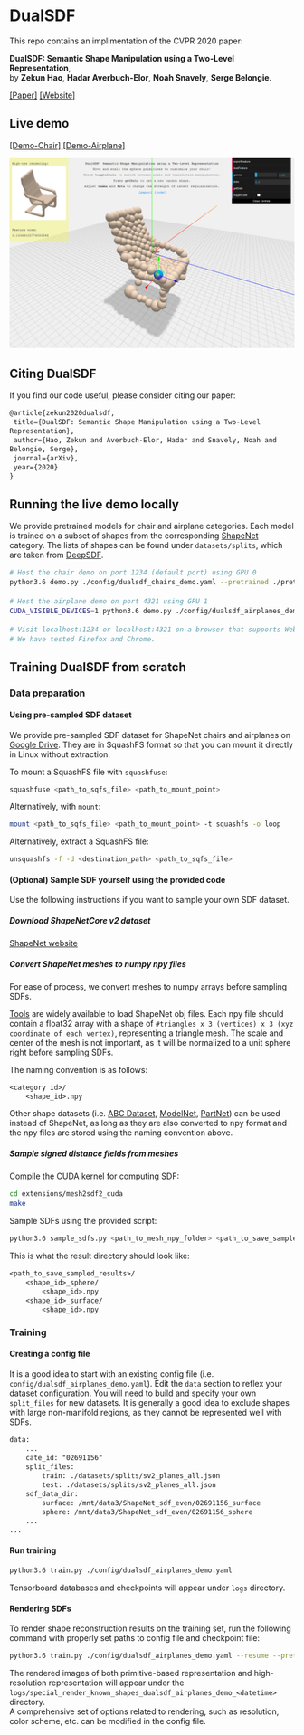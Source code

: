 # DualSDF

This repo contains an implimentation of the CVPR 2020 paper:  

**DualSDF: Semantic Shape Manipulation using a Two-Level Representation**,  
by **Zekun Hao**, **Hadar Averbuch-Elor**, **Noah Snavely**, **Serge Belongie**.  

[[Paper]](https://arxiv.org/pdf/2004.02869.pdf) 
[[Website]](http://www.cs.cornell.edu/~hadarelor/dualsdf/)

## Live demo
[[Demo-Chair]](http://35.202.137.6:8080/) [[Demo-Airplane]](http://35.202.137.6:8081/)

[![DualSDF Demo](dualsdf_demo_snap.png)](http://35.202.137.6:8080/)  


## Citing DualSDF

If you find our code useful, please consider citing our paper:

```
@article{zekun2020dualsdf,
 title={DualSDF: Semantic Shape Manipulation using a Two-Level Representation},
 author={Hao, Zekun and Averbuch-Elor, Hadar and Snavely, Noah and Belongie, Serge},
 journal={arXiv},
 year={2020}
}
```

## Running the live demo locally
We provide pretrained models for chair and airplane categories. Each model is trained on a subset of shapes from the corresponding [ShapeNet](https://www.shapenet.org/) category. The lists of shapes can be found under `datasets/splits`, which are taken from [DeepSDF](https://github.com/facebookresearch/DeepSDF).

```bash
# Host the chair demo on port 1234 (default port) using GPU 0
python3.6 demo.py ./config/dualsdf_chairs_demo.yaml --pretrained ./pretrained/dualsdf_chairs_demo/epoch_2799.pth

# Host the airplane demo on port 4321 using GPU 1
CUDA_VISIBLE_DEVICES=1 python3.6 demo.py ./config/dualsdf_airplanes_demo.yaml --pretrained ./pretrained/dualsdf_airplanes_demo/epoch_2799.pth --port 4321

# Visit localhost:1234 or localhost:4321 on a browser that supports WebGL.
# We have tested Firefox and Chrome.
```

## Training DualSDF from scratch

### Data preparation

#### Using pre-sampled SDF dataset

We provide pre-sampled SDF dataset for ShapeNet chairs and airplanes on [Google Drive](https://drive.google.com/drive/folders/14ZCfbQCSItmw6M_3EgbguUOy9kpkZQNU?usp=sharing). They are in SquashFS format so that you can mount it directly in Linux without extraction.

To mount a SquashFS file with `squashfuse`:
```bash
squashfuse <path_to_sqfs_file> <path_to_mount_point>
```

Alternatively, with `mount`:
```bash
mount <path_to_sqfs_file> <path_to_mount_point> -t squashfs -o loop
```

Alternatively, extract a SquashFS file:
```bash
unsquashfs -f -d <destination_path> <path_to_sqfs_file>
```

#### (Optional) Sample SDF yourself using the provided code

Use the following instructions if you want to sample your own SDF dataset.

##### Download ShapeNetCore v2 dataset

[ShapeNet website](https://www.shapenet.org/)

##### Convert ShapeNet meshes to numpy npy files

For ease of process, we convert meshes to numpy arrays before sampling SDFs.

[Tools](https://www.shapenet.org/tools) are widely available to load ShapeNet obj files. Each npy file should contain a float32 array with a shape of `#triangles x 3 (vertices) x 3 (xyz coordinate of each vertex)`, representing a triangle mesh. The scale and center of the mesh is not important, as it will be normalized to a unit sphere right before sampling SDFs.

The naming convention is as follows:
```
<category id>/
    <shape_id>.npy
```
Other shape datasets (i.e. [ABC Dataset](https://deep-geometry.github.io/abc-dataset/), [ModelNet](https://modelnet.cs.princeton.edu/), [PartNet](https://cs.stanford.edu/~kaichun/partnet/)) can be used instead of ShapeNet, as long as they are also converted to npy format and the npy files are stored using the naming convention above.

##### Sample signed distance fields from meshes

Compile the CUDA kernel for computing SDF:  
```bash
cd extensions/mesh2sdf2_cuda
make
```

Sample SDFs using the provided script:
```bash
python3.6 sample_sdfs.py <path_to_mesh_npy_folder> <path_to_save_sampled_results>
```
This is what the result directory should look like:
```
<path_to_save_sampled_results>/
    <shape_id>_sphere/
        <shape_id>.npy
    <shape_id>_surface/
        <shape_id>.npy
```

### Training
#### Creating a config file
It is a good idea to start with an existing config file (i.e. `config/dualsdf_airplanes_demo.yaml`). Edit the `data` section to reflex your dataset configuration. You will need to build and specify your own `split_files` for new datasets. It is generally a good idea to exclude shapes with large non-manifold regions, as they cannot be represented well with SDFs.
```
data:
    ...
    cate_id: "02691156"
    split_files:
        train: ./datasets/splits/sv2_planes_all.json
        test: ./datasets/splits/sv2_planes_all.json
    sdf_data_dir:
        surface: /mnt/data3/ShapeNet_sdf_even/02691156_surface
        sphere: /mnt/data3/ShapeNet_sdf_even/02691156_sphere
    ...
...
```
#### Run training
```bash
python3.6 train.py ./config/dualsdf_airplanes_demo.yaml
```
Tensorboard databases and checkpoints will appear under `logs` directory.

#### Rendering SDFs
To render shape reconstruction results on the training set, run the following command with properly set paths to config file and checkpoint file:
```bash
python3.6 train.py ./config/dualsdf_airplanes_demo.yaml --resume --pretrained ./pretrained/dualsdf_airplanes_demo/epoch_2799.pth --special render_known_shapes
```
The rendered images of both primitive-based representation and high-resolution representation will appear under the `logs/special_render_known_shapes_dualsdf_airplanes_demo_<datetime>` directory.   
A comprehensive set of options related to rendering, such as resolution, color scheme, etc. can be modified in the config file.

